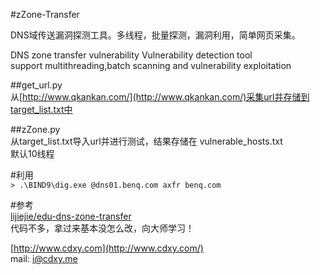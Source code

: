 #zZone-Transfer

DNS域传送漏洞探测工具。多线程，批量探测，漏洞利用，简单网页采集。  
  
DNS zone transfer vulnerability Vulnerability detection tool  
support multithreading,batch scanning and vulnerability exploitation  
 
##get_url.py  
从[http://www.qkankan.com/](http://www.qkankan.com/)采集url并存储到target_list.txt中  
  
##zZone.py  
从target_list.txt导入url并进行测试，结果存储在 vulnerable_hosts.txt  
默认10线程  
  
#利用  
`> .\BIND9\dig.exe @dns01.benq.com axfr benq.com`  
  
#参考  
[lijiejie/edu-dns-zone-transfer](https://github.com/lijiejie/edu-dns-zone-transfer)  
代码不多，拿过来基本没怎么改，向大师学习！  
  
[http://www.cdxy.com](http://www.cdxy.com/)  
mail: i@cdxy.me  
